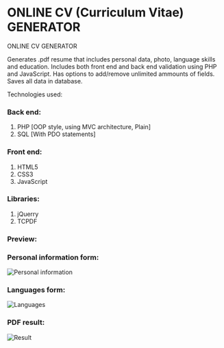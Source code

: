 # ONLINE CV (Curriculum Vitae) GENERATOR

ONLINE CV GENERATOR

Generates .pdf resume that includes personal data, photo, language skills and education.
Includes both front end and back end validation using PHP and JavaScript. 
Has options to add/remove unlimited ammounts of fields. Saves all data in database.

Technologies used:

### Back end:

1. PHP [OOP style, using MVC architecture, Plain]
2. SQL [With PDO statements]

### Front end:

1. HTML5
2. CSS3
2. JavaScript

### Libraries:

1. jQuerry
2. TCPDF

### Preview:
### Personal information form:
![Personal information](https://i.ibb.co/n0Yr6QT/Screenshot-2021-01-09-CV-ener-anas-forma.jpg "Personal info")
### Languages form:
![Languages](https://i.ibb.co/HFqnYhY/Screenshot-2021-01-09-CV-ener-anas-forma-1.jpg "Languages")
### PDF result:
![Result](https://i.ibb.co/JtkQMG1/Screenshot-2021-01-09-controller-php.png "Result")
